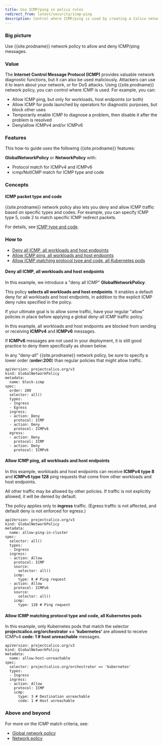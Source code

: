 ```yaml
---
title: Use ICMP/ping in policy rules
redirect_from: latest/security/icmp-ping
description: Control where ICMP/ping is used by creating a Calico network policy to allow and deny ICMP/ping messages for workloads and host endpoints.
---
```


### Big picture

Use {{site.prodname}} network policy to allow and deny ICMP/ping messages.

### Value

The **Internet Control Message Protocol (ICMP)** provides valuable network diagnostic functions, but it can also be used maliciously. Attackers can use
it to learn about your network, or for DoS attacks. Using {{site.prodname}} network policy, you can control where ICMP is used. For example, you can:

- Allow ICMP ping, but only for workloads, host endpoints (or both)
- Allow ICMP for pods launched by operators for diagnostic purposes, but block other uses
- Temporarily enable ICMP to diagnose a problem, then disable it after the problem is resolved
- Deny/allow ICMPv4 and/or ICMPv6

### Features

This how-to guide uses the following {{site.prodname}} features:

**GlobalNetworkPolicy** or **NetworkPolicy** with:

- Protocol match for ICMPv4 and ICMPv6
- icmp/NotICMP match for ICMP type and code

### Concepts

#### ICMP packet type and code

{{site.prodname}} network policy also lets you deny and allow ICMP traffic based on specific types and codes. For example, you can specify ICMP type 5, code 2 to match specific ICMP redirect packets.

For details, see [ICMP type and code](https://en.wikipedia.org/wiki/Internet_Control_Message_Protocol#Control_messages).

### How to

- [Deny all ICMP, all workloads and host endpoints](#deny-all-icmp-all-workloads-and-host-endpoints)
- [Allow ICMP ping, all workloads and host endpoints](#allow-icmp-ping-all-workloads-and-host-endpoints)
- [Allow ICMP matching protocol type and code, all Kubernetes pods](#allow-icmp-matching-protocol-type-and-code-all-Kubernetes-pods)

#### Deny all ICMP, all workloads and host endpoints

In this example, we introduce a "deny all ICMP" **GlobalNetworkPolicy**.

This policy **selects all workloads and host endpoints**. It enables a default deny for all workloads and host endpoints, in addition to the explicit ICMP deny rules specified in the policy.

If your ultimate goal is to allow some traffic, have your regular "allow" policies in place before applying a global deny-all ICMP traffic policy.

In this example, all workloads and host endpoints are blocked from sending or receiving **ICMPv4** and **ICMPv6** messages.

If **ICMPv6** messages are not used in your deployment, it is still good practice to deny them specifically as shown below.

In any "deny-all" {{site.prodname}} network policy, be sure to specify a lower order (**order:200**) than regular policies that might allow traffic.

```
apiVersion: projectcalico.org/v3
kind: GlobalNetworkPolicy
metadata:
  name: block-icmp
spec:
  order: 200
  selector: all()
  types:
  - Ingress
  - Egress
  ingress:
  - action: Deny
    protocol: ICMP
  - action: Deny
    protocol: ICMPv6
  egress:
  - action: Deny
    protocol: ICMP
  - action: Deny
    protocol: ICMPv6
```

#### Allow ICMP ping, all workloads and host endpoints

In this example, workloads and host endpoints can receive **ICMPv4 type 8** and **ICMPv6 type 128** ping requests that come from other workloads and host endpoints.

All other traffic may be allowed by other policies. If traffic is not explicitly allowed, it will be denied by default.

The policy applies only to **ingress** traffic. (Egress traffic is not affected, and default deny is not enforced for egress.)

```
apiVersion: projectcalico.org/v3
kind: GlobalNetworkPolicy
metadata:
  name: allow-ping-in-cluster
spec:
  selector: all()
  types:
  - Ingress
  ingress:
  - action: Allow
    protocol: ICMP
    source:
      selector: all()
    icmp:
      type: 8 # Ping request
  - action: Allow
    protocol: ICMPv6
    source:
      selector: all()
    icmp:
      type: 128 # Ping request
```

#### Allow ICMP matching protocol type and code, all Kubernetes pods

In this example, only Kubernetes pods that match the selector **projectcalico.org/orchestrator == 'kubernetes'** are allowed to receive ICMPv4 **code: 1 # host unreachable** messages.

```
apiVersion: projectcalico.org/v3
kind: GlobalNetworkPolicy
metadata:
  name: allow-host-unreachable
spec:
  selector: projectcalico.org/orchestrator == 'kubernetes'
  types:
  - Ingress
  ingress:
  - action: Allow
    protocol: ICMP
    icmp:
      type: 3 # Destination unreachable
      code: 1 # Host unreachable
```

### Above and beyond

For more on the ICMP match criteria, see:

- [Global network policy]({{site.baseurl}}/{{page.version}}/reference/resources/globalnetworkpolicy)
- [Network policy]({{site.baseurl}}/{{page.version}}/reference/resources/networkpolicy)
